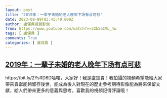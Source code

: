 ```yaml
---
layout: post
title: "2019年：一辈子未婚的老人晚年下场有点可悲"
date: 2023-08-09T03:41:49.000Z
author: 盧保貴視覺影像
from: https://www.youtube.com/watch?v=32b5aCVL_4w
tags: [ 盧保貴 ]
comments: True
categories: [ 盧保貴 ]
---
```

<!--1691552509000-->
[2019年：一辈子未婚的老人晚年下场有点可悲](https://www.youtube.com/watch?v=32b5aCVL_4w)
------

<div>
https://bit.ly/2YsRD8D哈嘍，大家好！我是盧寶貴！我拍攝的視頻希望能給大家帶來貢獻能夠留存後世，能成為後人對現在的歷史參考期待影像能為將來保留文獻，給人們帶來更多的意義與思考。喜歡我的視頻記得評論哦！
</div>
